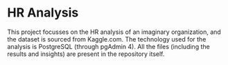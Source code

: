 # HR Analysis

This project focusses on the HR analysis of an imaginary organization, and the dataset is sourced from Kaggle.com. The technology used for the analysis is PostgreSQL (through pgAdmin 4). All the files (including the results and insights) are present in the repository itself.
